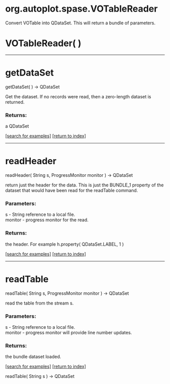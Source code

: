 # org.autoplot.spase.VOTableReader

Convert VOTable into QDataSet.  This will return a bundle of parameters.

# VOTableReader( )


***
<a name="getDataSet"></a>
# getDataSet
getDataSet(  ) &rarr; QDataSet

Get the dataset.  If no records were read, then a zero-length dataset is
 returned.

### Returns:
a QDataSet


<a href="https://github.com/autoplot/dev/search?q=getDataSet&unscoped_q=getDataSet">[search for examples]</a>
<a href="https://github.com/autoplot/documentation/blob/master/javadoc/index-all.md">[return to index]</a>

***
<a name="readHeader"></a>
# readHeader
readHeader( String s, ProgressMonitor monitor ) &rarr; QDataSet

return just the header for the data.  This is just the BUNDLE_1 property of the dataset 
 that would have been read for the readTable command.

### Parameters:
s - String reference to a local file.
<br>monitor - progress monitor for the read.

### Returns:
the header.  For example h.property( QDataSet.LABEL, 1 )

<a href="https://github.com/autoplot/dev/search?q=readHeader&unscoped_q=readHeader">[search for examples]</a>
<a href="https://github.com/autoplot/documentation/blob/master/javadoc/index-all.md">[return to index]</a>

***
<a name="readTable"></a>
# readTable
readTable( String s, ProgressMonitor monitor ) &rarr; QDataSet

read the table from the stream s.

### Parameters:
s - String reference to a local file.
<br>monitor - progress monitor will provide line number updates.

### Returns:
the bundle dataset loaded.

<a href="https://github.com/autoplot/dev/search?q=readTable&unscoped_q=readTable">[search for examples]</a>
<a href="https://github.com/autoplot/documentation/blob/master/javadoc/index-all.md">[return to index]</a>

readTable( String s ) &rarr; QDataSet<br>
